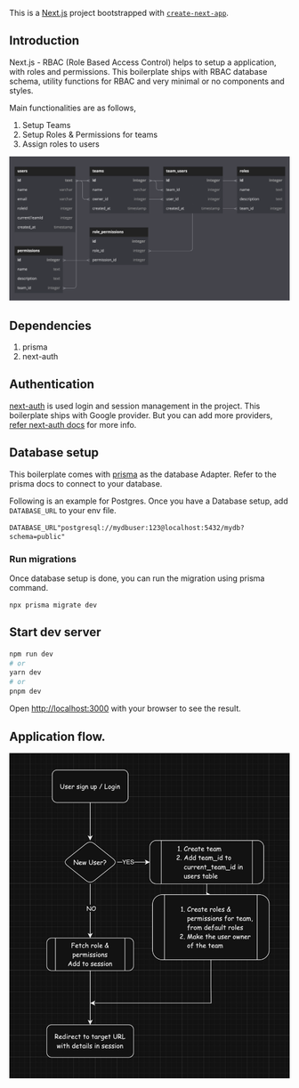 This is a [Next.js](https://nextjs.org/) project bootstrapped with [`create-next-app`](https://github.com/vercel/next.js/tree/canary/packages/create-next-app).

## Introduction

Next.js - RBAC (Role Based Access Control) helps to setup a application, with roles and permissions. This boilerplate ships with RBAC database schema, utility functions for RBAC and very minimal or no components and styles.

Main functionalities are as follows,

1. Setup Teams
2. Setup Roles & Permissions for teams
3. Assign roles to users

![RBAC Table structure](https://raw.githubusercontent.com/justin22/nextjs-rbac/main/database-schema.png)

## Dependencies
1. prisma
2. next-auth

## Authentication

[next-auth](https://next-auth.js.org/) is used login and session management in the project. This boilerplate ships with Google provider. But you can add more providers, [refer next-auth docs](https://next-auth.js.org/providers/) for more info. 

## Database setup

This boilerplate comes with [prisma](https://www.prisma.io/) as the database Adapter. Refer to the prisma docs to connect to your database. 

Following is an example for Postgres. Once you have a Database setup, add `DATABASE_URL` to your env file. 

```
DATABASE_URL"postgresql://mydbuser:123@localhost:5432/mydb?schema=public"
```

### Run migrations

Once database setup is done, you can run the migration using prisma command. 
```
npx prisma migrate dev
```

## Start dev server

```bash
npm run dev
# or
yarn dev
# or
pnpm dev
```

Open [http://localhost:3000](http://localhost:3000) with your browser to see the result.


## Application flow. 

![RBAC Table structure](https://raw.githubusercontent.com/justin22/nextjs-rbac/main/application-flow.png)